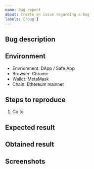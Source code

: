 ```yaml
---
name: Bug report
about: Create an issue regarding a bug
labels: ['bug']
---
```


<!--
BEFORE SUBMITTING: Please search to make sure this issue hasn't been reported already
-->

## Bug description

## Environment

- Envrionment: DApp / Safe App
- Browser: Chrome
- Wallet: MetaMask
- Chain: Ethereum mainnet

## Steps to reproduce

1. Go to

## Expected result

## Obtained result

## Screenshots
